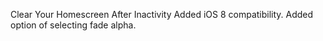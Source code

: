 Clear Your Homescreen After Inactivity
 Added iOS 8 compatibility. Added option of selecting fade alpha. 
